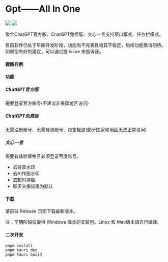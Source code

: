# Gpt——All In One

![](https://img.shields.io/badge/version-v0.2.0%20PREVIEW-blue.svg?style=flat)  ![](https://img.shields.io/badge/license-GPL%203.0-brightgreen.svg?style=flat)

聚合ChatGPT官方版、ChatGPT免费版、文心一言支持窗口模式、任务栏模式。

目前软件仍处于早期开发阶段，功能尚不完善且极其不稳定，后续功能敬请期待。如果您有好的建议，可以通过提 issue 来告诉我。

#### 截图样例



#### 功能

##### ChatGPT官方版
需要登录官方账号(不建议非美国地区访问)

##### ChatGPT免费版
无需注册账号、无需登录账号、稳定极速(部分国家和地区无法正常访问)

##### 文心一言
需要有体验资格且必须登录百度账号。
* 去背景水印
* 去AI作图水印
* 去超时弹窗
* 聊天头像设置为默认

#### 下载
请前往 Release 页面下载最新版本。

注：早期阶段仅提供 Windows 版本的安装包。Linux 和 Mac版本请自行编译。

#### 二次开发
```shell
pnpm install
pnpm tauri dev
pnpm tauri build
```


